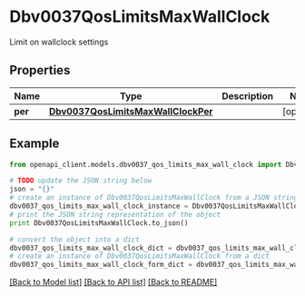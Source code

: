 # Dbv0037QosLimitsMaxWallClock

Limit on wallclock settings

## Properties
Name | Type | Description | Notes
------------ | ------------- | ------------- | -------------
**per** | [**Dbv0037QosLimitsMaxWallClockPer**](Dbv0037QosLimitsMaxWallClockPer.md) |  | [optional] 

## Example

```python
from openapi_client.models.dbv0037_qos_limits_max_wall_clock import Dbv0037QosLimitsMaxWallClock

# TODO update the JSON string below
json = "{}"
# create an instance of Dbv0037QosLimitsMaxWallClock from a JSON string
dbv0037_qos_limits_max_wall_clock_instance = Dbv0037QosLimitsMaxWallClock.from_json(json)
# print the JSON string representation of the object
print Dbv0037QosLimitsMaxWallClock.to_json()

# convert the object into a dict
dbv0037_qos_limits_max_wall_clock_dict = dbv0037_qos_limits_max_wall_clock_instance.to_dict()
# create an instance of Dbv0037QosLimitsMaxWallClock from a dict
dbv0037_qos_limits_max_wall_clock_form_dict = dbv0037_qos_limits_max_wall_clock.from_dict(dbv0037_qos_limits_max_wall_clock_dict)
```
[[Back to Model list]](../README.md#documentation-for-models) [[Back to API list]](../README.md#documentation-for-api-endpoints) [[Back to README]](../README.md)


